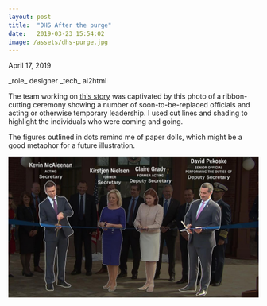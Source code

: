 ```yaml
---
layout: post
title:  "DHS After the purge"
date:   2019-03-23 15:54:02
image: /assets/dhs-purge.jpg
---
```


<p class="date" markdown="1">
April 17, 2019
</p>

<p class="involvement" markdown="1">
_role_ designer _tech_ ai2html
</p>

The team working on [this story](https://www.cnn.com/2019/04/17/politics/inside-dhs-after-the-purge/index.html) was captivated by this photo of a ribbon-cutting ceremony showing a number of soon-to-be-replaced officials and acting or otherwise temporary leadership. I used cut lines and shading to highlight the individuals who were coming and going.

The figures outlined in dots remind me of paper dolls, which might be a good metaphor for a future illustration.


[![Illustration of Kirstjen Nielsen and Claire Grady with their replacements, Kevin McAleenan and David Pekoske.](/assets/dhs-purge.jpg)](https://www.cnn.com/2019/04/17/politics/inside-dhs-after-the-purge/index.html)
